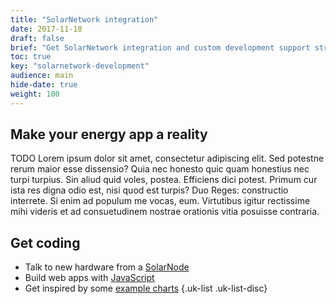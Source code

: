 ```yaml
---
title: "SolarNetwork integration"
date: 2017-11-18
draft: false
brief: "Get SolarNetwork integration and custom development support straight from the experts."
toc: true
key: "solarnetwork-development"
audience: main
hide-date: true
weight: 100
---
```

## Make your energy app a reality

TODO Lorem ipsum dolor sit amet, consectetur adipiscing elit. Sed potestne rerum maior esse dissensio?
Quia nec honesto quic quam honestius nec turpi turpius. Sin aliud quid voles, postea. Efficiens dici
potest. Primum cur ista res digna odio est, nisi quod est turpis? Duo Reges: constructio interrete.
Si enim ad populum me vocas, eum. Virtutibus igitur rectissime mihi videris et ad consuetudinem
nostrae orationis vitia posuisse contraria.

## Get coding

 * Talk to new hardware from a [SolarNode](https://github.com/SolarNetwork/solarnetwork-node)
 * Build web apps with [JavaScript](https://github.com/SolarNetwork/sn-api-core-js)
 * Get inspired by some [example charts](https://github.com/SolarNetwork/solarnetwork-sites/tree/master/charts)
{.uk-list .uk-list-disc}
